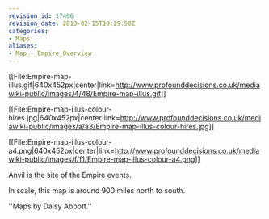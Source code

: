 ```yaml
---
revision_id: 17406
revision_date: 2013-02-15T10:29:50Z
categories:
- Maps
aliases:
- Map_-_Empire_Overview
---
```


[[File:Empire-map-illus.gif|640x452px|center|link=http://www.profounddecisions.co.uk/mediawiki-public/images/4/48/Empire-map-illus.gif]]

[[File:Empire-map-illus-colour-hires.jpg|640x452px|center|link=http://www.profounddecisions.co.uk/mediawiki-public/images/a/a3/Empire-map-illus-colour-hires.jpg]]

[[File:Empire-map-illus-colour-a4.png|640x452px|center|link=http://www.profounddecisions.co.uk/mediawiki-public/images/f/f1/Empire-map-illus-colour-a4.png]]

Anvil is the site of the Empire events.

In scale, this map is around 900 miles north to south.

''Maps by Daisy Abbott.''

